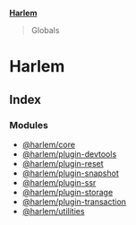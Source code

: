 **[Harlem](README.md)**

> Globals

# Harlem

## Index

### Modules

* [@harlem/core](modules/_harlem_core.md)
* [@harlem/plugin-devtools](modules/_harlem_plugin_devtools.md)
* [@harlem/plugin-reset](modules/_harlem_plugin_reset.md)
* [@harlem/plugin-snapshot](modules/_harlem_plugin_snapshot.md)
* [@harlem/plugin-ssr](modules/_harlem_plugin_ssr.md)
* [@harlem/plugin-storage](modules/_harlem_plugin_storage.md)
* [@harlem/plugin-transaction](modules/_harlem_plugin_transaction.md)
* [@harlem/utilities](modules/_harlem_utilities.md)

